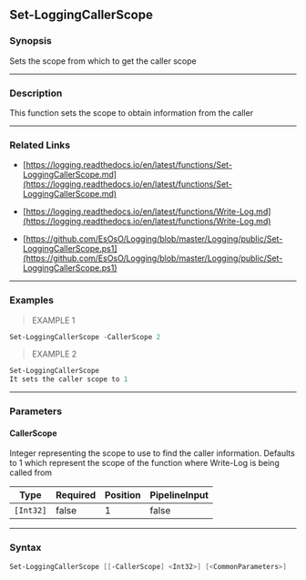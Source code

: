 Set-LoggingCallerScope
----------------------

### Synopsis
Sets the scope from which to get the caller scope

---

### Description

This function sets the scope to obtain information from the caller

---

### Related Links
* [https://logging.readthedocs.io/en/latest/functions/Set-LoggingCallerScope.md](https://logging.readthedocs.io/en/latest/functions/Set-LoggingCallerScope.md)

* [https://logging.readthedocs.io/en/latest/functions/Write-Log.md](https://logging.readthedocs.io/en/latest/functions/Write-Log.md)

* [https://github.com/EsOsO/Logging/blob/master/Logging/public/Set-LoggingCallerScope.ps1](https://github.com/EsOsO/Logging/blob/master/Logging/public/Set-LoggingCallerScope.ps1)

---

### Examples
> EXAMPLE 1

```PowerShell
Set-LoggingCallerScope -CallerScope 2
```
> EXAMPLE 2

```PowerShell
Set-LoggingCallerScope
It sets the caller scope to 1
```

---

### Parameters
#### **CallerScope**
Integer representing the scope to use to find the caller information. Defaults to 1 which represent the scope of the function where Write-Log is being called from

|Type     |Required|Position|PipelineInput|
|---------|--------|--------|-------------|
|`[Int32]`|false   |1       |false        |

---

### Syntax
```PowerShell
Set-LoggingCallerScope [[-CallerScope] <Int32>] [<CommonParameters>]
```
